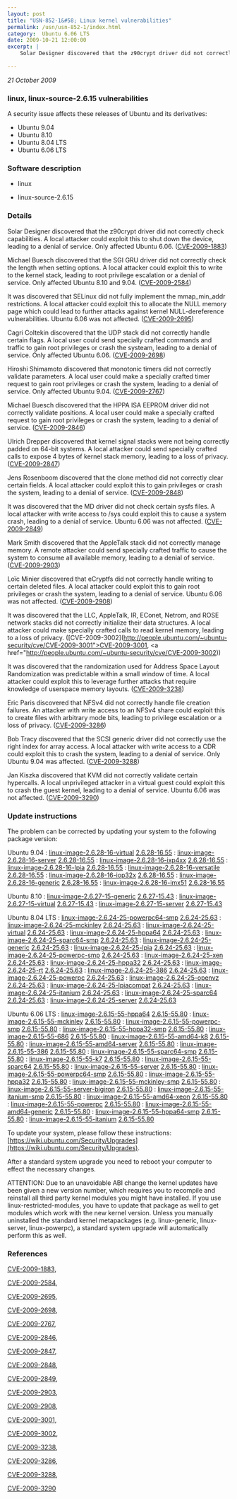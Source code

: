 ```yaml
---
layout: post
title: "USN-852-1&#58; Linux kernel vulnerabilities"
permalink: /usn/usn-852-1/index.html
category:  Ubuntu 6.06 LTS
date: 2009-10-21 12:00:00
excerpt: |
    Solar Designer discovered that the z90crypt driver did not correctly check capabilities.  A local attacker could exploit this to shut down the device, leading to a denial of service.  Only affected Ubuntu 6.06. ([CVE-2009-1883](http://people.ubuntu.com/~ubuntu-security/cve/CVE-2009-1883))
    
--- 
```

 
 

*21 October 2009*

### linux, linux-source-2.6.15 vulnerabilities

A security issue affects these releases of Ubuntu and its derivatives:

* Ubuntu 9.04
* Ubuntu 8.10
* Ubuntu 8.04 LTS
* Ubuntu 6.06 LTS

### Software description

* linux 

* linux-source-2.6.15 

### Details

Solar Designer discovered that the z90crypt driver did not correctly check capabilities. A local attacker could exploit this to shut down the device, leading to a denial of service. Only affected Ubuntu 6.06. ([CVE-2009-1883](http://people.ubuntu.com/~ubuntu-security/cve/CVE-2009-1883))

Michael Buesch discovered that the SGI GRU driver did not correctly check the length when setting options. A local attacker could exploit this to write to the kernel stack, leading to root privilege escalation or a denial of service. Only affected Ubuntu 8.10 and 9.04. ([CVE-2009-2584](http://people.ubuntu.com/~ubuntu-security/cve/CVE-2009-2584))

It was discovered that SELinux did not fully implement the mmap_min_addr restrictions. A local attacker could exploit this to allocate the NULL memory page which could lead to further attacks against kernel NULL-dereference vulnerabilities. Ubuntu 6.06 was not affected. ([CVE-2009-2695](http://people.ubuntu.com/~ubuntu-security/cve/CVE-2009-2695))

Cagri Coltekin discovered that the UDP stack did not correctly handle certain flags. A local user could send specially crafted commands and traffic to gain root privileges or crash the systeam, leading to a denial of service. Only affected Ubuntu 6.06. ([CVE-2009-2698](http://people.ubuntu.com/~ubuntu-security/cve/CVE-2009-2698))

Hiroshi Shimamoto discovered that monotonic timers did not correctly validate parameters. A local user could make a specially crafted timer request to gain root privileges or crash the system, leading to a denial of service. Only affected Ubuntu 9.04. ([CVE-2009-2767](http://people.ubuntu.com/~ubuntu-security/cve/CVE-2009-2767))

Michael Buesch discovered that the HPPA ISA EEPROM driver did not correctly validate positions. A local user could make a specially crafted request to gain root privileges or crash the system, leading to a denial of service. ([CVE-2009-2846](http://people.ubuntu.com/~ubuntu-security/cve/CVE-2009-2846))

Ulrich Drepper discovered that kernel signal stacks were not being correctly padded on 64-bit systems. A local attacker could send specially crafted calls to expose 4 bytes of kernel stack memory, leading to a loss of privacy. ([CVE-2009-2847](http://people.ubuntu.com/~ubuntu-security/cve/CVE-2009-2847))

Jens Rosenboom discovered that the clone method did not correctly clear certain fields. A local attacker could exploit this to gain privileges or crash the system, leading to a denial of service. ([CVE-2009-2848](http://people.ubuntu.com/~ubuntu-security/cve/CVE-2009-2848))

It was discovered that the MD driver did not check certain sysfs files. A local attacker with write access to /sys could exploit this to cause a system crash, leading to a denial of service. Ubuntu 6.06 was not affected. ([CVE-2009-2849](http://people.ubuntu.com/~ubuntu-security/cve/CVE-2009-2849))

Mark Smith discovered that the AppleTalk stack did not correctly manage memory. A remote attacker could send specially crafted traffic to cause the system to consume all available memory, leading to a denial of service. ([CVE-2009-2903](http://people.ubuntu.com/~ubuntu-security/cve/CVE-2009-2903))

Loïc Minier discovered that eCryptfs did not correctly handle writing to certain deleted files. A local attacker could exploit this to gain root privileges or crash the system, leading to a denial of service. Ubuntu 6.06 was not affected. ([CVE-2009-2908](http://people.ubuntu.com/~ubuntu-security/cve/CVE-2009-2908))

It was discovered that the LLC, AppleTalk, IR, EConet, Netrom, and ROSE network stacks did not correctly initialize their data structures. A local attacker could make specially crafted calls to read kernel memory, leading to a loss of privacy. ([CVE-2009-3002](http://people.ubuntu.com/~ubuntu-security/cve/CVE-2009-3001">CVE-2009-3001</a>, <a href="http://people.ubuntu.com/~ubuntu-security/cve/CVE-2009-3002))

It was discovered that the randomization used for Address Space Layout Randomization was predictable within a small window of time. A local attacker could exploit this to leverage further attacks that require knowledge of userspace memory layouts. ([CVE-2009-3238](http://people.ubuntu.com/~ubuntu-security/cve/CVE-2009-3238))

Eric Paris discovered that NFSv4 did not correctly handle file creation failures. An attacker with write access to an NFSv4 share could exploit this to create files with arbitrary mode bits, leading to privilege escalation or a loss of privacy. ([CVE-2009-3286](http://people.ubuntu.com/~ubuntu-security/cve/CVE-2009-3286))

Bob Tracy discovered that the SCSI generic driver did not correctly use the right index for array access. A local attacker with write access to a CDR could exploit this to crash the system, leading to a denial of service. Only Ubuntu 9.04 was affected. ([CVE-2009-3288](http://people.ubuntu.com/~ubuntu-security/cve/CVE-2009-3288))

Jan Kiszka discovered that KVM did not correctly validate certain hypercalls. A local unprivileged attacker in a virtual guest could exploit this to crash the guest kernel, leading to a denial of service. Ubuntu 6.06 was not affected. ([CVE-2009-3290](http://people.ubuntu.com/~ubuntu-security/cve/CVE-2009-3290)) 

### Update instructions

The problem can be corrected by updating your system to the following package version:

Ubuntu 9.04
 : [linux-image-2.6.28-16-virtual](https://launchpad.net/ubuntu/+source/linux) <span> [2.6.28-16.55](https://launchpad.net/ubuntu/+source/linux/2.6.28-16.55) </span> 
 : [linux-image-2.6.28-16-server](https://launchpad.net/ubuntu/+source/linux) <span> [2.6.28-16.55](https://launchpad.net/ubuntu/+source/linux/2.6.28-16.55) </span> 
 : [linux-image-2.6.28-16-ixp4xx](https://launchpad.net/ubuntu/+source/linux) <span> [2.6.28-16.55](https://launchpad.net/ubuntu/+source/linux/2.6.28-16.55) </span> 
 : [linux-image-2.6.28-16-lpia](https://launchpad.net/ubuntu/+source/linux) <span> [2.6.28-16.55](https://launchpad.net/ubuntu/+source/linux/2.6.28-16.55) </span> 
 : [linux-image-2.6.28-16-versatile](https://launchpad.net/ubuntu/+source/linux) <span> [2.6.28-16.55](https://launchpad.net/ubuntu/+source/linux/2.6.28-16.55) </span> 
 : [linux-image-2.6.28-16-iop32x](https://launchpad.net/ubuntu/+source/linux) <span> [2.6.28-16.55](https://launchpad.net/ubuntu/+source/linux/2.6.28-16.55) </span> 
 : [linux-image-2.6.28-16-generic](https://launchpad.net/ubuntu/+source/linux) <span> [2.6.28-16.55](https://launchpad.net/ubuntu/+source/linux/2.6.28-16.55) </span> 
 : [linux-image-2.6.28-16-imx51](https://launchpad.net/ubuntu/+source/linux) <span> [2.6.28-16.55](https://launchpad.net/ubuntu/+source/linux/2.6.28-16.55) </span> 

Ubuntu 8.10
 : [linux-image-2.6.27-15-generic](https://launchpad.net/ubuntu/+source/linux) <span> [2.6.27-15.43](https://launchpad.net/ubuntu/+source/linux/2.6.27-15.43) </span> 
 : [linux-image-2.6.27-15-virtual](https://launchpad.net/ubuntu/+source/linux) <span> [2.6.27-15.43](https://launchpad.net/ubuntu/+source/linux/2.6.27-15.43) </span> 
 : [linux-image-2.6.27-15-server](https://launchpad.net/ubuntu/+source/linux) <span> [2.6.27-15.43](https://launchpad.net/ubuntu/+source/linux/2.6.27-15.43) </span> 

Ubuntu 8.04 LTS
 : [linux-image-2.6.24-25-powerpc64-smp](https://launchpad.net/ubuntu/+source/linux) <span> [2.6.24-25.63](https://launchpad.net/ubuntu/+source/linux/2.6.24-25.63) </span> 
 : [linux-image-2.6.24-25-mckinley](https://launchpad.net/ubuntu/+source/linux) <span> [2.6.24-25.63](https://launchpad.net/ubuntu/+source/linux/2.6.24-25.63) </span> 
 : [linux-image-2.6.24-25-virtual](https://launchpad.net/ubuntu/+source/linux) <span> [2.6.24-25.63](https://launchpad.net/ubuntu/+source/linux/2.6.24-25.63) </span> 
 : [linux-image-2.6.24-25-hppa64](https://launchpad.net/ubuntu/+source/linux) <span> [2.6.24-25.63](https://launchpad.net/ubuntu/+source/linux/2.6.24-25.63) </span> 
 : [linux-image-2.6.24-25-sparc64-smp](https://launchpad.net/ubuntu/+source/linux) <span> [2.6.24-25.63](https://launchpad.net/ubuntu/+source/linux/2.6.24-25.63) </span> 
 : [linux-image-2.6.24-25-generic](https://launchpad.net/ubuntu/+source/linux) <span> [2.6.24-25.63](https://launchpad.net/ubuntu/+source/linux/2.6.24-25.63) </span> 
 : [linux-image-2.6.24-25-lpia](https://launchpad.net/ubuntu/+source/linux) <span> [2.6.24-25.63](https://launchpad.net/ubuntu/+source/linux/2.6.24-25.63) </span> 
 : [linux-image-2.6.24-25-powerpc-smp](https://launchpad.net/ubuntu/+source/linux) <span> [2.6.24-25.63](https://launchpad.net/ubuntu/+source/linux/2.6.24-25.63) </span> 
 : [linux-image-2.6.24-25-xen](https://launchpad.net/ubuntu/+source/linux) <span> [2.6.24-25.63](https://launchpad.net/ubuntu/+source/linux/2.6.24-25.63) </span> 
 : [linux-image-2.6.24-25-hppa32](https://launchpad.net/ubuntu/+source/linux) <span> [2.6.24-25.63](https://launchpad.net/ubuntu/+source/linux/2.6.24-25.63) </span> 
 : [linux-image-2.6.24-25-rt](https://launchpad.net/ubuntu/+source/linux) <span> [2.6.24-25.63](https://launchpad.net/ubuntu/+source/linux/2.6.24-25.63) </span> 
 : [linux-image-2.6.24-25-386](https://launchpad.net/ubuntu/+source/linux) <span> [2.6.24-25.63](https://launchpad.net/ubuntu/+source/linux/2.6.24-25.63) </span> 
 : [linux-image-2.6.24-25-powerpc](https://launchpad.net/ubuntu/+source/linux) <span> [2.6.24-25.63](https://launchpad.net/ubuntu/+source/linux/2.6.24-25.63) </span> 
 : [linux-image-2.6.24-25-openvz](https://launchpad.net/ubuntu/+source/linux) <span> [2.6.24-25.63](https://launchpad.net/ubuntu/+source/linux/2.6.24-25.63) </span> 
 : [linux-image-2.6.24-25-lpiacompat](https://launchpad.net/ubuntu/+source/linux) <span> [2.6.24-25.63](https://launchpad.net/ubuntu/+source/linux/2.6.24-25.63) </span> 
 : [linux-image-2.6.24-25-itanium](https://launchpad.net/ubuntu/+source/linux) <span> [2.6.24-25.63](https://launchpad.net/ubuntu/+source/linux/2.6.24-25.63) </span> 
 : [linux-image-2.6.24-25-sparc64](https://launchpad.net/ubuntu/+source/linux) <span> [2.6.24-25.63](https://launchpad.net/ubuntu/+source/linux/2.6.24-25.63) </span> 
 : [linux-image-2.6.24-25-server](https://launchpad.net/ubuntu/+source/linux) <span> [2.6.24-25.63](https://launchpad.net/ubuntu/+source/linux/2.6.24-25.63) </span> 

Ubuntu 6.06 LTS
 : [linux-image-2.6.15-55-hppa64](https://launchpad.net/ubuntu/+source/linux-source-2.6.15) <span> [2.6.15-55.80](https://launchpad.net/ubuntu/+source/linux-source-2.6.15/2.6.15-55.80) </span> 
 : [linux-image-2.6.15-55-mckinley](https://launchpad.net/ubuntu/+source/linux-source-2.6.15) <span> [2.6.15-55.80](https://launchpad.net/ubuntu/+source/linux-source-2.6.15/2.6.15-55.80) </span> 
 : [linux-image-2.6.15-55-powerpc-smp](https://launchpad.net/ubuntu/+source/linux-source-2.6.15) <span> [2.6.15-55.80](https://launchpad.net/ubuntu/+source/linux-source-2.6.15/2.6.15-55.80) </span> 
 : [linux-image-2.6.15-55-hppa32-smp](https://launchpad.net/ubuntu/+source/linux-source-2.6.15) <span> [2.6.15-55.80](https://launchpad.net/ubuntu/+source/linux-source-2.6.15/2.6.15-55.80) </span> 
 : [linux-image-2.6.15-55-686](https://launchpad.net/ubuntu/+source/linux-source-2.6.15) <span> [2.6.15-55.80](https://launchpad.net/ubuntu/+source/linux-source-2.6.15/2.6.15-55.80) </span> 
 : [linux-image-2.6.15-55-amd64-k8](https://launchpad.net/ubuntu/+source/linux-source-2.6.15) <span> [2.6.15-55.80](https://launchpad.net/ubuntu/+source/linux-source-2.6.15/2.6.15-55.80) </span> 
 : [linux-image-2.6.15-55-amd64-server](https://launchpad.net/ubuntu/+source/linux-source-2.6.15) <span> [2.6.15-55.80](https://launchpad.net/ubuntu/+source/linux-source-2.6.15/2.6.15-55.80) </span> 
 : [linux-image-2.6.15-55-386](https://launchpad.net/ubuntu/+source/linux-source-2.6.15) <span> [2.6.15-55.80](https://launchpad.net/ubuntu/+source/linux-source-2.6.15/2.6.15-55.80) </span> 
 : [linux-image-2.6.15-55-sparc64-smp](https://launchpad.net/ubuntu/+source/linux-source-2.6.15) <span> [2.6.15-55.80](https://launchpad.net/ubuntu/+source/linux-source-2.6.15/2.6.15-55.80) </span> 
 : [linux-image-2.6.15-55-k7](https://launchpad.net/ubuntu/+source/linux-source-2.6.15) <span> [2.6.15-55.80](https://launchpad.net/ubuntu/+source/linux-source-2.6.15/2.6.15-55.80) </span> 
 : [linux-image-2.6.15-55-sparc64](https://launchpad.net/ubuntu/+source/linux-source-2.6.15) <span> [2.6.15-55.80](https://launchpad.net/ubuntu/+source/linux-source-2.6.15/2.6.15-55.80) </span> 
 : [linux-image-2.6.15-55-server](https://launchpad.net/ubuntu/+source/linux-source-2.6.15) <span> [2.6.15-55.80](https://launchpad.net/ubuntu/+source/linux-source-2.6.15/2.6.15-55.80) </span> 
 : [linux-image-2.6.15-55-powerpc64-smp](https://launchpad.net/ubuntu/+source/linux-source-2.6.15) <span> [2.6.15-55.80](https://launchpad.net/ubuntu/+source/linux-source-2.6.15/2.6.15-55.80) </span> 
 : [linux-image-2.6.15-55-hppa32](https://launchpad.net/ubuntu/+source/linux-source-2.6.15) <span> [2.6.15-55.80](https://launchpad.net/ubuntu/+source/linux-source-2.6.15/2.6.15-55.80) </span> 
 : [linux-image-2.6.15-55-mckinley-smp](https://launchpad.net/ubuntu/+source/linux-source-2.6.15) <span> [2.6.15-55.80](https://launchpad.net/ubuntu/+source/linux-source-2.6.15/2.6.15-55.80) </span> 
 : [linux-image-2.6.15-55-server-bigiron](https://launchpad.net/ubuntu/+source/linux-source-2.6.15) <span> [2.6.15-55.80](https://launchpad.net/ubuntu/+source/linux-source-2.6.15/2.6.15-55.80) </span> 
 : [linux-image-2.6.15-55-itanium-smp](https://launchpad.net/ubuntu/+source/linux-source-2.6.15) <span> [2.6.15-55.80](https://launchpad.net/ubuntu/+source/linux-source-2.6.15/2.6.15-55.80) </span> 
 : [linux-image-2.6.15-55-amd64-xeon](https://launchpad.net/ubuntu/+source/linux-source-2.6.15) <span> [2.6.15-55.80](https://launchpad.net/ubuntu/+source/linux-source-2.6.15/2.6.15-55.80) </span> 
 : [linux-image-2.6.15-55-powerpc](https://launchpad.net/ubuntu/+source/linux-source-2.6.15) <span> [2.6.15-55.80](https://launchpad.net/ubuntu/+source/linux-source-2.6.15/2.6.15-55.80) </span> 
 : [linux-image-2.6.15-55-amd64-generic](https://launchpad.net/ubuntu/+source/linux-source-2.6.15) <span> [2.6.15-55.80](https://launchpad.net/ubuntu/+source/linux-source-2.6.15/2.6.15-55.80) </span> 
 : [linux-image-2.6.15-55-hppa64-smp](https://launchpad.net/ubuntu/+source/linux-source-2.6.15) <span> [2.6.15-55.80](https://launchpad.net/ubuntu/+source/linux-source-2.6.15/2.6.15-55.80) </span> 
 : [linux-image-2.6.15-55-itanium](https://launchpad.net/ubuntu/+source/linux-source-2.6.15) <span> [2.6.15-55.80](https://launchpad.net/ubuntu/+source/linux-source-2.6.15/2.6.15-55.80) </span> 

To update your system, please follow these instructions: [https://wiki.ubuntu.com/Security/Upgrades](https://wiki.ubuntu.com/Security/Upgrades).

After a standard system upgrade you need to reboot your computer to effect the necessary changes.

ATTENTION: Due to an unavoidable ABI change the kernel updates have been given a new version number, which requires you to recompile and reinstall all third party kernel modules you might have installed. If you use linux-restricted-modules, you have to update that package as well to get modules which work with the new kernel version. Unless you manually uninstalled the standard kernel metapackages (e.g. linux-generic, linux-server, linux-powerpc), a standard system upgrade will automatically perform this as well. 

### References

 
 [CVE-2009-1883](http://people.ubuntu.com/~ubuntu-security/cve/CVE-2009-1883), 

 [CVE-2009-2584](http://people.ubuntu.com/~ubuntu-security/cve/CVE-2009-2584), 

 [CVE-2009-2695](http://people.ubuntu.com/~ubuntu-security/cve/CVE-2009-2695), 

 [CVE-2009-2698](http://people.ubuntu.com/~ubuntu-security/cve/CVE-2009-2698), 

 [CVE-2009-2767](http://people.ubuntu.com/~ubuntu-security/cve/CVE-2009-2767), 

 [CVE-2009-2846](http://people.ubuntu.com/~ubuntu-security/cve/CVE-2009-2846), 

 [CVE-2009-2847](http://people.ubuntu.com/~ubuntu-security/cve/CVE-2009-2847), 

 [CVE-2009-2848](http://people.ubuntu.com/~ubuntu-security/cve/CVE-2009-2848), 

 [CVE-2009-2849](http://people.ubuntu.com/~ubuntu-security/cve/CVE-2009-2849), 

 [CVE-2009-2903](http://people.ubuntu.com/~ubuntu-security/cve/CVE-2009-2903), 

 [CVE-2009-2908](http://people.ubuntu.com/~ubuntu-security/cve/CVE-2009-2908), 

 [CVE-2009-3001](http://people.ubuntu.com/~ubuntu-security/cve/CVE-2009-3001), 

 [CVE-2009-3002](http://people.ubuntu.com/~ubuntu-security/cve/CVE-2009-3002), 

 [CVE-2009-3238](http://people.ubuntu.com/~ubuntu-security/cve/CVE-2009-3238), 

 [CVE-2009-3286](http://people.ubuntu.com/~ubuntu-security/cve/CVE-2009-3286), 

 [CVE-2009-3288](http://people.ubuntu.com/~ubuntu-security/cve/CVE-2009-3288), 

 [CVE-2009-3290](http://people.ubuntu.com/~ubuntu-security/cve/CVE-2009-3290)
 

